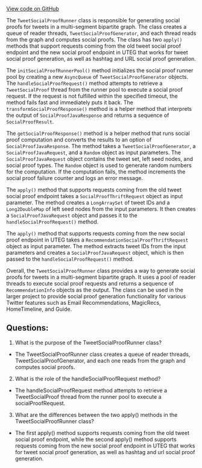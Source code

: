 [View code on GitHub](https://github.com/misbahsy/the-algorithm/src/scala/com/twitter/recos/user_tweet_entity_graph/TweetSocialProofRunner.scala)

The `TweetSocialProofRunner` class is responsible for generating social proofs for tweets in a multi-segment bipartite graph. The class creates a queue of reader threads, `TweetSocialProofGenerator`, and each thread reads from the graph and computes social proofs. The class has two `apply()` methods that support requests coming from the old tweet social proof endpoint and the new social proof endpoint in UTEG that works for tweet social proof generation, as well as hashtag and URL social proof generation.

The `initSocialProofRunnerPool()` method initializes the social proof runner pool by creating a new `AsyncQueue` of `TweetSocialProofGenerator` objects. The `handleSocialProofRequest()` method attempts to retrieve a `TweetSocialProof` thread from the runner pool to execute a social proof request. If the request is not fulfilled within the specified timeout, the method fails fast and immediately puts it back. The `transformSocialProofResponse()` method is a helper method that interprets the output of `SocialProofJavaResponse` and returns a sequence of `SocialProofResult`.

The `getSocialProofResponse()` method is a helper method that runs social proof computation and converts the results to an option of `SocialProofJavaResponse`. The method takes a `TweetSocialProofGenerator`, a `SocialProofJavaRequest`, and a `Random` object as input parameters. The `SocialProofJavaRequest` object contains the tweet set, left seed nodes, and social proof types. The `Random` object is used to generate random numbers for the computation. If the computation fails, the method increments the social proof failure counter and logs an error message.

The `apply()` method that supports requests coming from the old tweet social proof endpoint takes a `SocialProofThriftRequest` object as input parameter. The method creates a `LongArraySet` of tweet IDs and a `Long2DoubleMap` of left seed nodes from the input parameters. It then creates a `SocialProofJavaRequest` object and passes it to the `handleSocialProofRequest()` method.

The `apply()` method that supports requests coming from the new social proof endpoint in UTEG takes a `RecommendationSocialProofThriftRequest` object as input parameter. The method extracts tweet IDs from the input parameters and creates a `SocialProofJavaRequest` object, which is then passed to the `handleSocialProofRequest()` method.

Overall, the `TweetSocialProofRunner` class provides a way to generate social proofs for tweets in a multi-segment bipartite graph. It uses a pool of reader threads to execute social proof requests and returns a sequence of `RecommendationInfo` objects as the output. The class can be used in the larger project to provide social proof generation functionality for various Twitter features such as Email Recommendations, MagicRecs, HomeTimeline, and Guide.
## Questions: 
 1. What is the purpose of the TweetSocialProofRunner class?
- The TweetSocialProofRunner class creates a queue of reader threads, TweetSocialProofGenerator, and each one reads from the graph and computes social proofs.

2. What is the role of the handleSocialProofRequest method?
- The handleSocialProofRequest method attempts to retrieve a TweetSocialProof thread from the runner pool to execute a socialProofRequest.

3. What are the differences between the two apply() methods in the TweetSocialProofRunner class?
- The first apply() method supports requests coming from the old tweet social proof endpoint, while the second apply() method supports requests coming from the new social proof endpoint in UTEG that works for tweet social proof generation, as well as hashtag and url social proof generation.